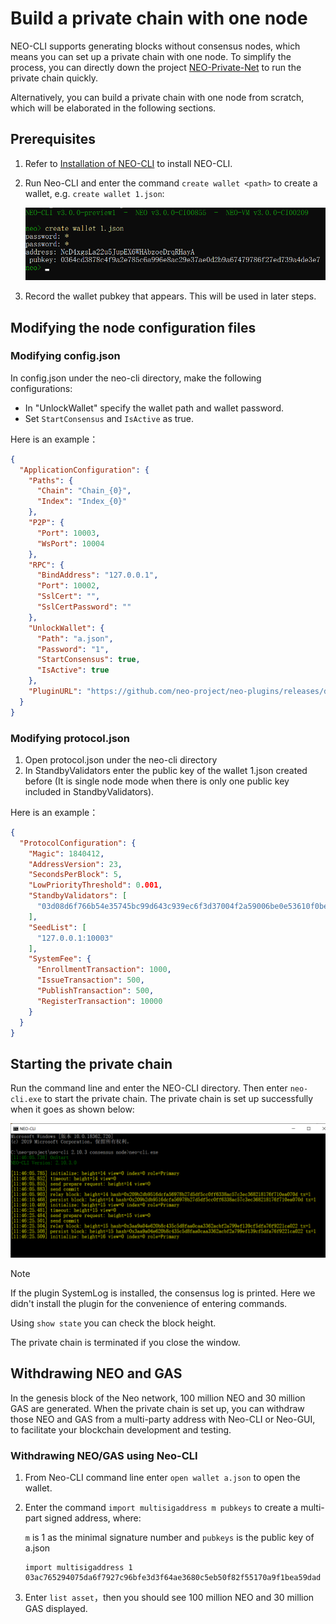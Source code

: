 # Build a private chain with one node

NEO-CLI supports generating blocks without consensus nodes, which means you can set up a private chain with one node. To simplify the process, you can directly down the project [NEO-Private-Net](https://github.com/chenzhitong/NEO-Private-Net) to run the private chain quickly.  

Alternatively, you can build a private chain with one node from scratch, which will be elaborated in the following sections.

## Prerequisites

1. Refer to [Installation of NEO-CLI](../../node/cli/setup.md) to install NEO-CLI.

2. Run Neo-CLI and enter the command `create wallet <path>` to create a wallet, e.g. `create wallet 1.json`:

   ![](../../../zh-cn/network/assets/create-wallet.png)

3. Record the wallet pubkey that appears. This will be used in later steps.

## Modifying the node configuration files

### Modifying config.json

In config.json under the neo-cli directory, make the following configurations:

- In "UnlockWallet" specify the wallet path and wallet password.
- Set  `StartConsensus` and `IsActive` as true.

Here is an example：

```json
{
  "ApplicationConfiguration": {
    "Paths": {
      "Chain": "Chain_{0}",
      "Index": "Index_{0}"
    },
    "P2P": {
      "Port": 10003,
      "WsPort": 10004
    },
    "RPC": {
      "BindAddress": "127.0.0.1",
      "Port": 10002,
      "SslCert": "",
      "SslCertPassword": ""
    },
    "UnlockWallet": {
      "Path": "a.json",
      "Password": "1",
      "StartConsensus": true,
      "IsActive": true
    },
    "PluginURL": "https://github.com/neo-project/neo-plugins/releases/download/v{1}/{0}.zip"
  }
}
```

### Modifying protocol.json

1. Open protocol.json under the neo-cli directory
2. In StandbyValidators enter the public key of the wallet 1.json created before (It is single node mode when there is only one public key included in StandbyValidators).

Here is an example：

```json
{
  "ProtocolConfiguration": {
    "Magic": 1840412,
    "AddressVersion": 23,
    "SecondsPerBlock": 5,
    "LowPriorityThreshold": 0.001,
    "StandbyValidators": [
      "03d08d6f766b54e35745bc99d643c939ec6f3d37004f2a59006be0e53610f0be25"
    ],
    "SeedList": [
      "127.0.0.1:10003"
    ],
    "SystemFee": {
      "EnrollmentTransaction": 1000,
      "IssueTransaction": 500,
      "PublishTransaction": 500,
      "RegisterTransaction": 10000
    }
  }
}
```

## Starting the private chain

Run the command line and enter the NEO-CLI directory. Then enter  `neo-cli.exe` to start the private chain. The private chain is set up successfully when it goes as shown below:

![img](../../../zh-cn/network/assets/solo.png)

> [!Note]
>
> If the plugin SystemLog is installed, the consensus log is printed. Here we didn't install the plugin for the convenience of entering commands.
>
> Using `show state` you can check the block height.

The private chain is terminated if you close the window.

## Withdrawing NEO and GAS

In the genesis block of the Neo network, 100 million NEO and 30 million GAS are generated. When the private chain is set up, you can withdraw those NEO and GAS from a multi-party address with Neo-CLI or Neo-GUI, to facilitate your blockchain development and testing.

### Withdrawing NEO/GAS using Neo-CLI

1. From Neo-CLI command line enter  `open wallet a.json` to open the wallet.

2. Enter the command `import multisigaddress m pubkeys` to create a multi-part signed address, where:

   `m` is 1 as the minimal signature number and `pubkeys` is the public key of a.json

   ```
   import multisigaddress 1 03ac765294075da6f7927c96bfe3d3f64ae3680c5eb50f82f55170a9f1bea59dad
   ```

3. Enter `list asset`，then you should see 100 million NEO and 30 million GAS displayed.

